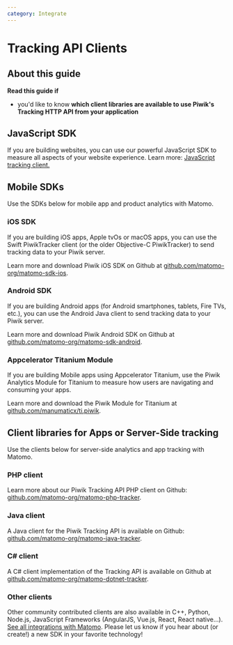```yaml
---
category: Integrate
---
```

# Tracking API Clients

## About this guide

**Read this guide if**

* you'd like to know **which client libraries are available to use Piwik's Tracking HTTP API from your application**

## JavaScript SDK

If you are building websites, you can use our powerful JavaScript SDK to measure all aspects of your website experience. Learn more: [JavaScript tracking client.](https://developer.matomo.org/guides/tracking-javascript-guide)

## Mobile SDKs

Use the SDKs below for mobile app and product analytics with Matomo.

### iOS SDK

If you are building iOS apps, Apple tvOs or macOS apps, you can use the Swift PiwikTracker client (or the older Objective-C PiwikTracker) to send tracking data to your Piwik server.

Learn more and download Piwik iOS SDK on Github at [github.com/matomo-org/matomo-sdk-ios](https://github.com/matomo-org/piwik-sdk-ios).

### Android SDK

If you are building Android apps (for Android smartphones, tablets, Fire TVs, etc.), you can use the Android Java client to send tracking data to your Piwik server.

Learn more and download Piwik Android SDK on Github at [github.com/matomo-org/matomo-sdk-android](https://github.com/matomo-org/piwik-sdk-android).

### Appcelerator Titanium Module

If you are building Mobile apps using Appcelerator Titanium, use the Piwik Analytics Module for Titanium to measure how users are navigating and consuming your apps. 

Learn more and download the Piwik Module for Titanium at [github.com/manumaticx/ti.piwik](https://github.com/manumaticx/ti.piwik).

## Client libraries for Apps or Server-Side tracking

Use the clients below for server-side analytics and app tracking with Matomo.

### PHP client

Learn more about our Piwik Tracking API PHP client on Github: [github.com/matomo-org/matomo-php-tracker](https://github.com/matomo-org/piwik-php-tracker).

### Java client

A Java client for the Piwik Tracking API is available on Github: [github.com/matomo-org/matomo-java-tracker](https://github.com/matomo-org/matomo-java-tracker#readme).

### C# client

A C# client implementation of the Tracking API is available on Github at [github.com/matomo-org/matomo-dotnet-tracker](https://github.com/matomo-org/piwik-dotnet-tracker#piwik-c-tracking-api).

### Other clients

Other community contributed clients are also available in C++, Python, Node.js, JavaScript Frameworks (AngularJS, Vue.js, React, React native...). [See all integrations with Matomo](https://matomo.org/integrate/#programming-language-platforms-and-frameworks). Please let us know if you hear about (or create!) a new SDK in your favorite technology!

